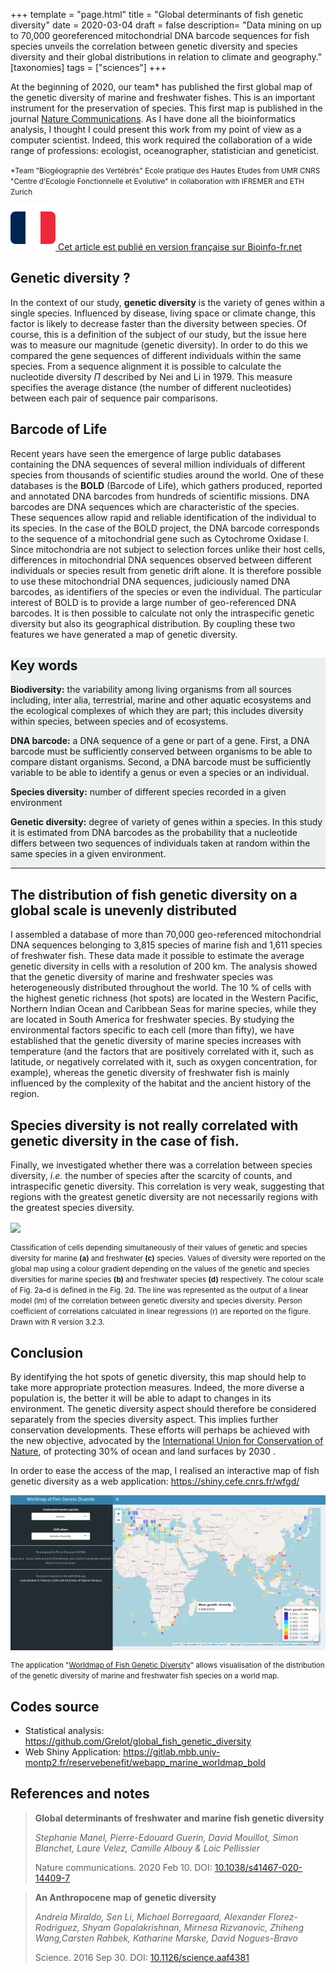 +++
template = "page.html"
title = "Global determinants of fish genetic diversity"
date =  2020-03-04
draft = false
description= "Data mining on up to 70,000 georeferenced mitochondrial DNA barcode sequences for fish species unveils the correlation between genetic diversity and species diversity and their global distributions in relation to climate and geography."
[taxonomies]
tags = ["sciences"]
+++


At the beginning of 2020, our team* has published the first global map of the genetic diversity of marine and freshwater fishes. This is an important instrument for the preservation of species. This first map is published in the journal [Nature Communications](https://doi.org/10.1038/s41467-020-14409-7). As I have done all the bioinformatics analysis, I thought I could present this work from my point of view as a computer scientist. Indeed, this work required the collaboration of a wide range of professions: ecologist, oceanographer, statistician and geneticist.
<!-- more -->

<small> *Team "Biogéographie des Vertébrés" Ecole pratique des Hautes Etudes from UMR CNRS "Centre d'Ecologie Fonctionnelle et Evolutive" in collaboration with IFREMER  and ETH Zurich</small>

<a href="https://bioinfo-fr.net/la-premiere-carte-de-la-diversite-genetique-des-poissons-publiee" 
   class="external-article-box" 
   target="_blank" 
   rel="noopener noreferrer">
  <img src="/flags/fr.svg" alt="Drapeau français" class="flag-icon">
  <span>Cet article est publié en version française sur Bioinfo-fr.net</span>
</a>

## Genetic diversity ?

In the context of our study, **genetic diversity** is the variety of genes within a single species. Influenced by disease, living space or climate change, this factor is likely to decrease faster than the diversity between species. Of course, this is a definition of the subject of our study, but the issue here was to measure our magnitude (genetic diversity). In order to do this we compared the gene sequences of different individuals within the same species. From a sequence alignment it is possible to calculate the nucleotide diversity *П* described by Nei and Li in 1979. This measure specifies the average distance (the number of different nucleotides) between each pair of sequence pair comparisons.


## Barcode of Life


Recent years have seen the emergence of large public databases containing the DNA sequences of several million individuals of different species from thousands of scientific studies around the world. One of these databases is the **BOLD** (Barcode of Life), which gathers produced, reported and annotated DNA barcodes from hundreds of scientific missions. DNA barcodes are DNA sequences which are characteristic of the species. These sequences allow rapid and reliable identification of the individual to its species. In the case of the BOLD project, the DNA barcode corresponds to the sequence of a mitochondrial gene such as Cytochrome Oxidase I. Since mitochondria are not subject to selection forces unlike their host cells, differences in mitochondrial DNA sequences observed between different individuals or species result from genetic drift alone. It is therefore possible to use these mitochondrial DNA sequences, judiciously named DNA barcodes, as identifiers of the species or even the individual. The particular interest of BOLD is to provide a large number of geo-referenced DNA barcodes. It is then possible to calculate not only the intraspecific genetic diversity but also its geographical distribution. By coupling these two features we have generated a map of genetic diversity.


<div style="background: #ecf0f1 ;">

##  Key words

**Biodiversity:** the variability among living organisms from all sources including, inter alia, terrestrial, marine and other aquatic ecosystems and the ecological complexes of which they are part; this includes diversity within species, between species and of ecosystems.

**DNA barcode:** a DNA sequence of a gene or part of a gene. First, a DNA barcode must be sufficiently conserved between organisms to be able to compare distant organisms. Second, a DNA barcode must be sufficiently variable to be able to identify a genus or even a species or an individual.

**Species diversity:** number of different species recorded in a given environment 

**Genetic diversity:** degree of variety of genes within a species. In this study it is estimated from DNA barcodes as the probability that a nucleotide differs between two sequences of individuals taken at random within the same species in a given environment.

____________

</div>


## The distribution of fish genetic diversity on a global scale is unevenly distributed

I assembled a database of more than 70,000 geo-referenced mitochondrial DNA sequences belonging to 3,815 species of marine fish and 1,611 species of freshwater fish. These data made it possible to estimate the average genetic diversity in cells with a resolution of 200 km. The analysis showed that the genetic diversity of marine and freshwater species was heterogeneously distributed throughout the world. The 10 % of cells with the highest genetic richness (hot spots) are located in the Western Pacific, Northern Indian Ocean and Caribbean Seas for marine species, while they are located in South America for freshwater species. By studying the environmental factors specific to each cell (more than fifty), we have established that the genetic diversity of marine species increases with temperature (and the factors that are positively correlated with it, such as latitude, or negatively correlated with it, such as oxygen concentration, for example), whereas the genetic diversity of freshwater fish is mainly influenced by the complexity of the habitat and the ancient history of the region.

## Species diversity is not really correlated with genetic diversity in the case of fish.

Finally, we investigated whether there was a correlation between species diversity, *i.e.* the number of species after the scarcity of counts, and intraspecific genetic diversity. This correlation is very weak, suggesting that regions with the greatest genetic diversity are not necessarily regions with the greatest species diversity.


<a href="https://www.nature.com/articles/s41467-020-14409-7/figures/2"> <img align="center" src="https://media.springernature.com/full/springer-static/image/art%3A10.1038%2Fs41467-020-14409-7/MediaObjects/41467_2020_14409_Fig2_HTML.png?as=webp"></a>


<small>Classification of cells depending simultaneously of their values of genetic and species diversity for marine **(a)** and freshwater **(c)** species. Values of diversity were reported on the global map using a colour gradient depending on the values of the genetic and species diversities for marine species **(b)** and freshwater species **(d)** respectively. The colour scale of Fig. 2a–d is defined in the Fig. 2d. The line was represented as the output of a linear model (lm) of the correlation between genetic diversity and species diversity. Person coefficient of correlations calculated in linear regressions (r) are reported on the figure. Drawn with R version 3.2.3.</small>


## Conclusion

By identifying the hot spots of genetic diversity, this map should help to take more appropriate protection measures. Indeed, the more diverse a population is, the better it will be able to adapt to changes in its environment. The genetic diversity aspect should therefore be considered separately from the species diversity aspect. This implies further conservation developments. These efforts will perhaps be achieved with the new objective, advocated by the [International Union for Conservation of Nature](https://www.iucn.org/resources/issues-briefs/marine-protected-areas-and-climate-change), of protecting 30% of ocean and land surfaces by 2030 .



In order to ease the access of the map, I realised an interactive map of fish genetic diversity as a web application: https://shiny.cefe.cnrs.fr/wfgd/


<a href="https://shiny.cefe.cnrs.fr/wfgd/"> <img align="center" src="wfgd.png"></a>



<small>The application "[Worldmap of Fish Genetic Diversity](https://shiny.cefe.cnrs.fr/wfgd/)" allows visualisation of the  distribution of the genetic diversity of marine and freshwater fish species on a world map.</small>


## Codes source

* Statistical analysis: https://github.com/Grelot/global_fish_genetic_diversity
* Web Shiny Application: https://gitlab.mbb.univ-montp2.fr/reservebenefit/webapp_marine_worldmap_bold

## References and notes

> **Global determinants of freshwater and marine fish genetic diversity**
>
> *Stephanie Manel, Pierre-Edouard Guerin, David Mouillot, Simon Blanchet, Laure Velez, Camille Albouy & Loic Pellissier*
>
> Nature communications. 2020 Feb 10. DOI: [10.1038/s41467-020-14409-7](https://doi.org/10.1038/s41467-020-14409-7)

> **An Anthropocene map of genetic diversity**
> 
> *Andreia Miraldo, Sen Li, Michael Borregaard, Alexander Florez-Rodriguez, Shyam Gopalakrishnan, Mirnesa Rizvanovic, Zhiheng Wang,Carsten Rahbek, Katharine Marske, David Nogues-Bravo*
>
> Science. 2016 Sep 30. DOI: [10.1126/science.aaf4381](https://doi.org/10.1126/science.aaf4381)

